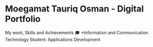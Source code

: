 # Moegamat Tauriq Osman - Digital Portfolio
My work, Skills and Achievements
🎓 *Information and Communication Technology Student: Applications Development

